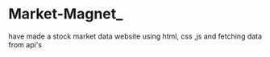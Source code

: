 # Market-Magnet_
have made a stock market data website using html, css ,js and fetching data from api's
